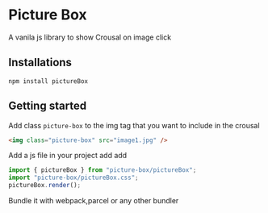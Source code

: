 # Picture Box

A vanila js library to show Crousal on image click

## Installations

`npm install pictureBox`

## Getting started

Add class `picture-box` to the img tag that you want to include in the crousal

```html
<img class="picture-box" src="image1.jpg" />
```

Add a js file in your project add add

```js
import { pictureBox } from "picture-box/pictureBox";
import "picture-box/pictureBox.css";
pictureBox.render();
```

Bundle it with webpack,parcel or any other bundler
